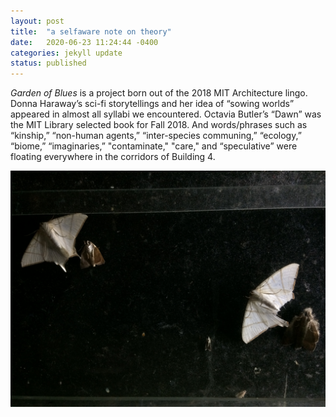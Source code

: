 ```yaml
---
layout: post
title:  "a selfaware note on theory"
date:   2020-06-23 11:24:44 -0400
categories: jekyll update
status: published
---
```

*Garden of Blues* is a project born out of the 2018 MIT Architecture lingo. Donna Haraway’s sci-fi storytellings and her idea of “sowing worlds” appeared in almost all syllabi we encountered. Octavia Butler’s “Dawn” was the MIT Library selected book for Fall 2018. And words/phrases such as “kinship,” “non-human agents,” “inter-species communing,” “ecology,” “biome,” “imaginaries,” "contaminate," "care," and “speculative” were floating everywhere in the corridors of Building 4. 

![]( moth.JPG "moths in maxwell hills" ) 